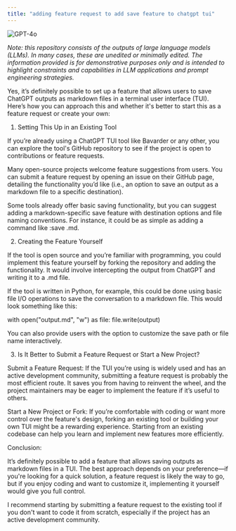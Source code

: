 ```yaml
---
title: "adding feature request to add save feature to chatgpt tui"
---
```

![GPT-4o](https://img.shields.io/badge/GPT--4o-3333FF?style=for-the-badge&logo=openai&logoColor=white)



*Note: this repository consists of the outputs of large language models (LLMs). In many cases, these are unedited or minimally edited. The information provided is for demonstrative purposes only and is intended to highlight constraints and capabilities in LLM applications and prompt engineering strategies.*


Yes, it’s definitely possible to set up a feature that allows users to save ChatGPT outputs as markdown files in a terminal user interface (TUI). Here’s how you can approach this and whether it's better to start this as a feature request or create your own:

1. Setting This Up in an Existing Tool

If you’re already using a ChatGPT TUI tool like Bavarder or any other, you can explore the tool's GitHub repository to see if the project is open to contributions or feature requests.

Many open-source projects welcome feature suggestions from users. You can submit a feature request by opening an issue on their GitHub page, detailing the functionality you’d like (i.e., an option to save an output as a markdown file to a specific destination).

Some tools already offer basic saving functionality, but you can suggest adding a markdown-specific save feature with destination options and file naming conventions. For instance, it could be as simple as adding a command like :save <filename>.md.


2. Creating the Feature Yourself

If the tool is open source and you’re familiar with programming, you could implement this feature yourself by forking the repository and adding the functionality. It would involve intercepting the output from ChatGPT and writing it to a .md file.

If the tool is written in Python, for example, this could be done using basic file I/O operations to save the conversation to a markdown file. This would look something like this:

with open("output.md", "w") as file:
    file.write(output)

You can also provide users with the option to customize the save path or file name interactively.


3. Is It Better to Submit a Feature Request or Start a New Project?

Submit a Feature Request: If the TUI you’re using is widely used and has an active development community, submitting a feature request is probably the most efficient route. It saves you from having to reinvent the wheel, and the project maintainers may be eager to implement the feature if it’s useful to others.

Start a New Project or Fork: If you’re comfortable with coding or want more control over the feature's design, forking an existing tool or building your own TUI might be a rewarding experience. Starting from an existing codebase can help you learn and implement new features more efficiently.


Conclusion:

It’s definitely possible to add a feature that allows saving outputs as markdown files in a TUI. The best approach depends on your preference—if you're looking for a quick solution, a feature request is likely the way to go, but if you enjoy coding and want to customize it, implementing it yourself would give you full control.

I recommend starting by submitting a feature request to the existing tool if you don't want to code it from scratch, especially if the project has an active development community.

